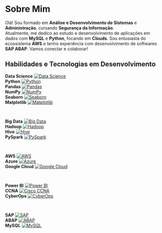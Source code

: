 # Sobre Mim

Olá! Sou formado em **Análise e Desenvolvimento de Sistemas** e **Administração**, cursando **Segurança da Informação**.  
Atualmente, me dedico ao estudo e desenvolvimento de aplicações em dados com **MySQL** e **Python**, focando em **Clouds**. Sou entusiasta do ecossistema **AWS** e tenho experiência com desenvolvimento de softwares **SAP ABAP**. Vamos conectar e colaborar!

## Habilidades e Tecnologias em Desenvolvimento

**Data Science** [![Data Science](https://img.shields.io/badge/Data_Science-00A1E4?style=flat&logo=python&logoColor=white)](https://www.datascience.com/)  
**Python** [![Python](https://img.shields.io/badge/Python-3776AB?style=flat&logo=python&logoColor=white)](https://www.python.org/)  
**Pandas** [![Pandas](https://img.shields.io/badge/Pandas-150458?style=flat&logo=pandas&logoColor=white)](https://pandas.pydata.org/)  
**NumPy** [![NumPy](https://img.shields.io/badge/NumPy-013243?style=flat&logo=numpy&logoColor=white)](https://numpy.org/)  
**Seaborn** [![Seaborn](https://img.shields.io/badge/Seaborn-9E3D44?style=flat&logo=seaborn&logoColor=white)](https://seaborn.pydata.org/)  
**Matplotlib** [![Matplotlib](https://img.shields.io/badge/Matplotlib-11557C?style=flat&logo=matplotlib&logoColor=white)](https://matplotlib.org/)

<br>

**Big Data** [![Big Data](https://img.shields.io/badge/Big_Data-FF3300?style=flat&logo=apache&logoColor=white)](https://www.apache.org/)  
**Hadoop** [![Hadoop](https://img.shields.io/badge/Hadoop-66CCFF?style=flat&logo=apachehadoop&logoColor=white)](https://hadoop.apache.org/)  
**Hive** [![Hive](https://img.shields.io/badge/Hive-F4C300?style=flat&logo=apachehive&logoColor=white)](https://hive.apache.org/)  
**PySpark** [![PySpark](https://img.shields.io/badge/PySpark-FF3300?style=flat&logo=apache&logoColor=white)](https://spark.apache.org/docs/latest/api/python/)

<br>

**AWS** [![AWS](https://img.shields.io/badge/AWS-232F3E?style=flat&logo=amazonaws&logoColor=white)](https://aws.amazon.com/)  
**Azure** [![Azure](https://img.shields.io/badge/Azure-0089D6?style=flat&logo=microsoftazure&logoColor=white)](https://azure.microsoft.com/)  
**Google Cloud** [![Google Cloud](https://img.shields.io/badge/Google_Cloud-4285F4?style=flat&logo=googlecloud&logoColor=white)](https://cloud.google.com/)

<br>

**Power BI** [![Power BI](https://img.shields.io/badge/Power_BI-F2C811?style=flat&logo=powerbi&logoColor=white)](https://powerbi.microsoft.com/)  
**CCNA** [![Cisco CCNA](https://img.shields.io/badge/Cisco%20CCNA-1E66C3?style=flat&logo=cisco&logoColor=white)](https://www.cisco.com/c/en/us/training-events/training-certifications/certifications.html)  
**CyberOps** [![CyberOps](https://img.shields.io/badge/CyberOps-003D6A?style=flat&logo=cisco&logoColor=white)](https://www.cisco.com/c/en/us/training-events/training-certifications/certifications/cyberops.html)

<br>

**SAP** [![SAP](https://img.shields.io/badge/SAP-0A6A8E?style=flat&logo=sap&logoColor=white)](https://www.sap.com/)  
**ABAP** [![ABAP](https://img.shields.io/badge/ABAP-6A6A6A?style=flat&logo=sap&logoColor=white)](https://www.sap.com/products/abap.html)  
**MySQL** [![MySQL](https://img.shields.io/badge/MySQL-000000?style=flat&logo=mysql&logoColor=white)](https://dev.mysql.com/)
